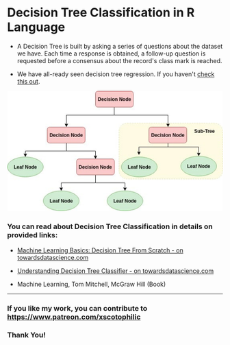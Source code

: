 # Decision Tree Classification in R Language

* A Decision Tree is built by asking a series of questions about the dataset we have. Each time a response is obtained, a follow-up question is requested before a consensus about the record's class mark is reached.

* We have all-ready seen decision tree regression. If you haven't [check this out](https://github.com/tyrion404/ML-Decision-Tree-Regression-in-R).

<img src="DT.png" />

### You can read about Decision Tree Classification in details on provided links: 

* [Machine Learning Basics: Decision Tree From Scratch - on towardsdatascience.com](https://towardsdatascience.com/machine-learning-basics-descision-tree-from-scratch-part-i-4251bfa1b45c)

* [Understanding Decision Tree Classifier - on towardsdatascience.com](https://towardsdatascience.com/understanding-decision-tree-classifier-7366224e033b)

* Machine Learning, Tom Mitchell, McGraw Hill (Book)

---

### If you like my work, you can contribute to https://www.patreon.com/xscotophilic

### Thank You!